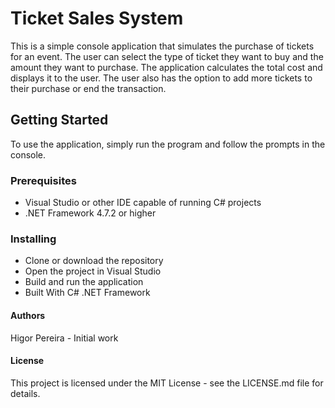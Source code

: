 # Ticket Sales System

This is a simple console application that simulates the purchase of tickets for an event. The user can select the type of ticket they want to buy and the amount they want to purchase. The application calculates the total cost and displays it to the user. The user also has the option to add more tickets to their purchase or end the transaction.

## Getting Started
To use the application, simply run the program and follow the prompts in the console.

### Prerequisites
- Visual Studio or other IDE capable of running C# projects
- .NET Framework 4.7.2 or higher
### Installing
- Clone or download the repository
- Open the project in Visual Studio
- Build and run the application
- Built With C# .NET Framework

#### Authors
Higor Pereira - Initial work

#### License
This project is licensed under the MIT License - see the LICENSE.md file for details.
